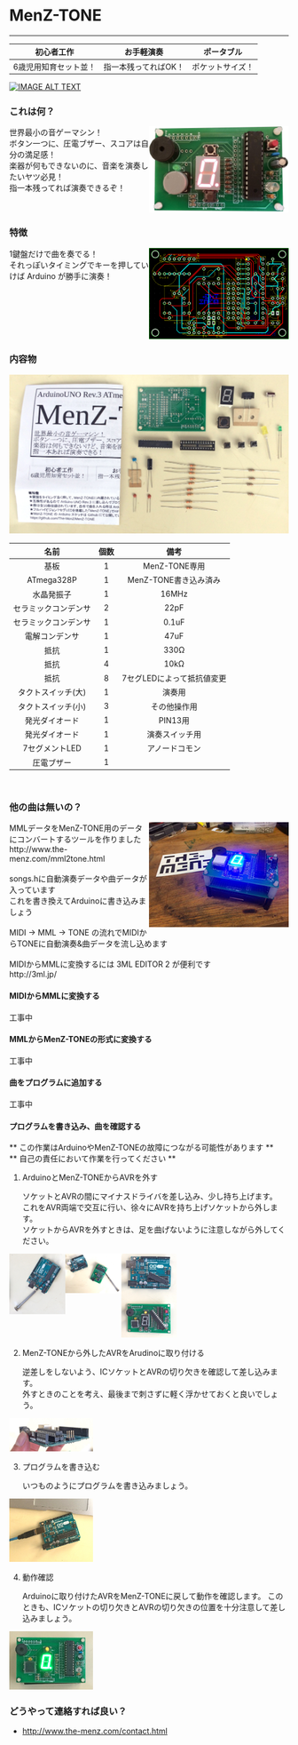 # MenZ-TONE #
***

|初心者工作|お手軽演奏|ポータブル|
|:---:|:---:|:---:|
|6歳児用知育セット並！|指一本残ってればOK！|ポケットサイズ！|

[![IMAGE ALT TEXT](http://img.youtube.com/vi/f3aGDDzvwAQ/0.jpg)](http://www.youtube.com/watch?v=f3aGDDzvwAQ "Youtube video")

### これは何？ ###
<img src="https://raw.githubusercontent.com/The-MenZ/MenZ-TONE/master/photo/MenZ-TONE_real.jpg" width="50%" align="right" alt="MenZ-TONE実物">
世界最小の音ゲーマシン！<br>
ボタン一つに、圧電ブザー、スコアは自分の満足感！<br>
楽器が何もできないのに、音楽を演奏したいヤツ必見！<br>
指一本残ってれば演奏できるぞ！<br>

<br clear="all">

### 特徴 ###
<img src="https://raw.githubusercontent.com/The-MenZ/MenZ-TONE/master/photo/MenZ-TONE_circuit.png" width="50%" align="right" alt="MenZ-TONE回路図">
1鍵盤だけで曲を奏でる！<br>
それっぽいタイミングでキーを押していけば Arduino が勝手に演奏！<br>

<br clear="all">

### 内容物 ###
<img src="https://raw.githubusercontent.com/The-MenZ/MenZ-TONE/master/photo/MenZ-TONE_contents.JPG" alt="MenZ-TONE内容物">
<br>

|名前|個数|備考|
|:---:|:---:|:---:|
|基板|1|MenZ-TONE専用|
|ATmega328P|1|MenZ-TONE書き込み済み|
|水晶発振子|1|16MHz|
|セラミックコンデンサ|2|22pF|
|セラミックコンデンサ|1|0.1uF|
|電解コンデンサ|1|47uF|
|抵抗|1|330Ω|
|抵抗|4|10kΩ|
|抵抗|8|7セグLEDによって抵抗値変更|
|タクトスイッチ(大)|1|演奏用|
|タクトスイッチ(小)|3|その他操作用|
|発光ダイオード|1|PIN13用|
|発光ダイオード|1|演奏スイッチ用|
|7セグメントLED|1|アノードコモン|
|圧電ブザー|1||

<br clear="all">

### 他の曲は無いの？ ###
<img src="https://raw.githubusercontent.com/The-MenZ/MenZ-TONE/master/photo/MenZ-TONE_kit.jpg" width="50%" align="right" alt="MenZ-TONE回路図">
MMLデータをMenZ-TONE用のデータにコンバートするツールを作りました<br>
http://www.the-menz.com/mml2tone.html <br>
 <br>
songs.hに自動演奏データや曲データが入っています<br>
これを書き換えてArduinoに書き込みましょう<br>
 <br>
MIDI -> MML -> TONE の流れでMIDIからTONEに自動演奏&曲データを流し込めます<br>
 <br>
MIDIからMMLに変換するには 3ML EDITOR 2 が便利です<br>
http://3ml.jp/

<br clear="all">

#### MIDIからMMLに変換する ####
工事中

#### MMLからMenZ-TONEの形式に変換する ####
工事中

#### 曲をプログラムに追加する ####
工事中

#### プログラムを書き込み、曲を確認する ####

** この作業はArduinoやMenZ-TONEの故障につながる可能性があります **
<br>
** 自己の責任において作業を行ってください **

1. ArduinoとMenZ-TONEからAVRを外す

   ソケットとAVRの間にマイナスドライバを差し込み、少し持ち上げます。<br>
   これをAVR両端で交互に行い、徐々にAVRを持ち上げソケットから外します。<br>
   ソケットからAVRを外すときは、足を曲げないように注意しながら外してください。<br>

<img src="https://raw.githubusercontent.com/The-MenZ/MenZ-TONE/master/photo/MenZ-TONE_remove1.JPG" width="20%" align="left">
<img src="https://raw.githubusercontent.com/The-MenZ/MenZ-TONE/master/photo/MenZ-TONE_remove2.JPG" width="20%" align="left">
<img src="https://raw.githubusercontent.com/The-MenZ/MenZ-TONE/master/photo/MenZ-TONE_remove3.JPG" width="20%">

2. MenZ-TONEから外したAVRをArudinoに取り付ける

   逆差しをしないよう、ICソケットとAVRの切り欠きを確認して差し込みます。<br>
   外すときのことを考え、最後まで刺さずに軽く浮かせておくと良いでしょう。<br>

<img src="https://raw.githubusercontent.com/The-MenZ/MenZ-TONE/master/photo/MenZ-TONE_attachavr.JPG" width="30%">

3. プログラムを書き込む

   いつものようにプログラムを書き込みましょう。

<img src="https://raw.githubusercontent.com/The-MenZ/MenZ-TONE/master/photo/MenZ-TONE_writecode.JPG" width="30%">

4. 動作確認

   Arduinoに取り付けたAVRをMenZ-TONEに戻して動作を確認します。
   このときも、ICソケットの切り欠きとAVRの切り欠きの位置を十分注意して差し込みましょう。

<img src="https://raw.githubusercontent.com/The-MenZ/MenZ-TONE/master/photo/MenZ-TONE_run.JPG" width="30%">

<br clear="all">

### どうやって連絡すれば良い？ ###

* http://www.the-menz.com/contact.html
